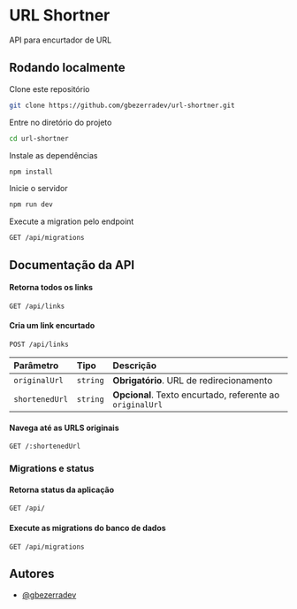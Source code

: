 # URL Shortner
API para encurtador de URL

## Rodando localmente
Clone este repositório
```bash
git clone https://github.com/gbezerradev/url-shortner.git
```

Entre no diretório do projeto
```bash
cd url-shortner
```

Instale as dependências
```bash
npm install
```

Inicie o servidor
```bash
npm run dev
```

Execute a migration pelo endpoint
```http
GET /api/migrations
```

## Documentação da API

#### Retorna todos os links

```http
GET /api/links
```

#### Cria um link encurtado
```http
POST /api/links
```

| Parâmetro      | Tipo     | Descrição                                                   |
| :------------- | :------- | :---------------------------------------------------------- |
| `originalUrl`  | `string` | **Obrigatório**. URL de redirecionamento                    |
| `shortenedUrl` | `string` | **Opcional**.  Texto encurtado, referente ao `originalUrl` |


#### Navega até as URLS originais
```http
GET /:shortenedUrl
```


### Migrations e status

#### Retorna status da aplicação
```http
GET /api/
```

#### Execute as migrations do banco de dados
```http
GET /api/migrations
```

## Autores

- [@gbezerradev](https://www.github.com/gbezerradev)

